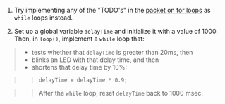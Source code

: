 1. Try implementing any of the "TODO's" in the [packet on for loops](../2b-for-loops) 
as `while` loops instead.

2. Set up a global variable `delayTime` and initialize it with a value of 1000.  
Then, in `loop()`, implement a `while` loop that:

> * tests whether that `delayTime` is greater than 20ms, then
> * blinks an LED with that delay time, and then
> * shortens that delay time by 10%:

> >     delayTime = delayTime * 0.9;

> > After the `while` loop, reset `delayTime` back to 1000 msec.



